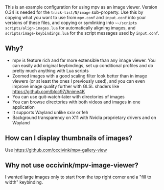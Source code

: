 This is an example configuration for using mpv as an image viewer. Version 0.34 is needed for the `track-list/N/image` sub-property. Use this by copying what you want to use from `mpv.conf` and `input.conf` into your versions of these files, and copying or symlinking into `~~/scripts` `scripts/align-images.lua` for automatically aligning images, and `scripts/image-keybindings.lua` for the script messages used by `input.conf`.

## Why?

* mpv is feature rich and far more extensible than any image viewer. You can easily add original keybindings, set up conditional profiles and do pretty much anything with Lua scripts
* Zoomed images with a good scaling filter look better than in image viewers (or at least the ones I previously used), and you can even improve image quality further with GLSL shaders like https://github.com/bloc97/Anime4K
* You can use quit-watch-later with directories of images
* You can browse directories with both videos and images in one application
* It supports Wayland unlike sxiv or feh
* Background transparency on X11 with Nvidia proprietary drivers and on Wayland

## How can I display thumbnails of images?

Use https://github.com/occivink/mpv-gallery-view

## Why not use occivink/mpv-image-viewer?

I wanted large images only to start from the top right corner and a "fill to width" keybinding.
